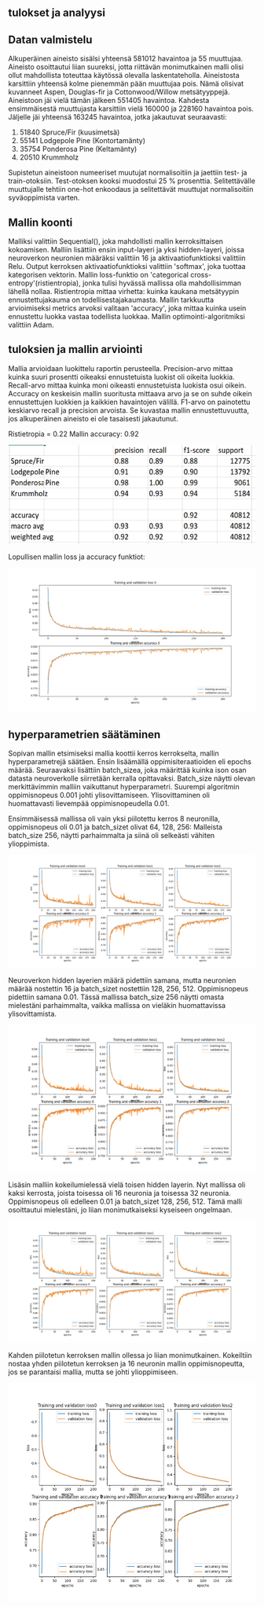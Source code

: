 ## tulokset ja analyysi


## Datan valmistelu
Alkuperäinen aineisto sisälsi yhteensä 581012 havaintoa ja 55 muuttujaa. Aineisto osoittautui liian suureksi, jotta riittävän monimutkainen malli olisi ollut mahdollista toteuttaa käytössä olevalla laskentateholla. Aineistosta karsittiin yhteensä kolme pienemmän pään muuttujaa pois. Nämä olisivat kuvanneet Aspen, Douglas-fir ja Cottonwood/Willow metsätyyppejä. Aineistoon jäi vielä tämän jälkeen 551405 havaintoa. Kahdesta ensimmäisestä muuttujasta karsittiin vielä 160000 ja 228160 havaintoa pois. Jäljelle jäi yhteensä 163245 havaintoa, jotka jakautuvat seuraavasti:

1. 51840 Spruce/Fir (kuusimetsä)
2. 55141 Lodgepole Pine (Kontortamänty)
3. 35754 Ponderosa Pine (Keltamänty)
4. 20510 Krummholz

Supistetun aineistoon numeeriset muutujat normalisoitiin ja jaettiin test- ja train-otoksiin. Test-otoksen kooksi muodostui 25 % prosenttia. Selitettävälle muuttujalle tehtiin one-hot enkoodaus ja selitettävät muuttujat normalisoitiin syväoppimista varten.

## Mallin koonti

Malliksi valittiin Sequential(), joka mahdollisti mallin kerroksittaisen kokoamisen. Malliin lisättiin ensin input-layeri ja yksi hidden-layeri, joissa neuroverkon neuronien määräksi valittiin 16 ja aktivaatiofunktioksi valittiin Relu. Output kerroksen aktivaatiofunktioksi valittiin 'softmax', joka tuottaa kategorisen vektorin. Mallin loss-funktio on 'categorical cross-entropy'(ristientropia), jonka tulisi hyvässä mallissa olla mahdollisimman lähellä nollaa. Ristientropia mittaa virhetta: kuinka kaukana metsätyypin ennustettujakauma on todellisestajakaumasta. Mallin tarkkuutta arvioimiseksi metrics arvoksi valitaan 'accuracy', joka mittaa kuinka usein ennustettu luokka vastaa todellista luokkaa. Mallin optimointi-algoritmiksi valittiin Adam.

## tuloksien ja mallin arviointi

Mallia arvioidaan luokittelu raportin perusteella. Precision-arvo mittaa kuinka suuri prosentti oikeaksi ennustetuista luokist oli oikeita luokkia. Recall-arvo mittaa kuinka moni oikeasti ennustetuista luokista osui oikein. Accuracy on keskeisin mallin suoritusta mittaava arvo ja se on suhde oikein ennustettujen luokkien ja kaikkien havaintojen välillä. F1-arvo on painotettu keskiarvo recall ja precision arvoista. Se kuvastaa mallin ennustettuvuutta, jos alkuperäinen aineisto ei ole tasaisesti jakautunut.

Ristietropia = 0.22
Mallin accuracy: 0.92


![raportti](/kuvat/raportti.png)

Lopullisen mallin loss ja accuracy funktiot:

![lopullinen malli](/kuvat/malli.png)


## hyperparametrien säätäminen

Sopivan mallin etsimiseksi mallia koottii kerros kerrokselta, mallin hyperparametrejä säätäen. Ensin lisäämällä oppimisiteraatioiden eli epochs määrää. Seuraavaksi lisättiin batch_sizea, joka määrittää kuinka ison osan datasta neuroverkolle siirretään kerralla opittavaksi. Batch_size näytti olevan merkittävimmin malliin vaikuttanut hyperparametri. Suurempi algoritmin oppimisnopeus 0.001 johti ylisovittamiseen. Ylisovittaminen oli huomattavasti lievempää oppimisnopeudella 0.01.


Ensimmäisessä mallissa oli vain yksi piilotettu kerros 8 neuronilla, oppimisnopeus oli 0.01 ja batch_sizet olivat 64, 128, 256: Malleista batch_size 256, näytti parhaimmalta ja siinä oli selkeästi vähiten ylioppimista.

![yksi_kerros_node8_batch_size_64_128_252.png](/kuvat/yksi_kerros_node8_batch_size_64_128_252.png)

Neuroverkon hidden layerien määrä pidettiin samana, mutta neuronien määrää nostettin 16 ja batch_sizet nostettiin 128, 256, 512. Oppimisnopeus pidettiin samana 0.01. Tässä mallissa batch_size 256 näytti omasta mielestäni parhaimmalta, vaikka mallissa on vieläkin huomattavissa ylisovittamista.

![yksi_kerros_node16_batch_size_128_256_512.png](/kuvat/yksi_kerros_node16_batch_size_128_256_512.png)

Lisäsin malliin kokeilumielessä vielä toisen hidden layerin. Nyt mallissa oli kaksi kerrosta, joista toisessa oli 16 neuronia ja toisessa 32 neuronia. Oppimisnopeus oli edelleen 0.01 ja batch_sizet 128, 256, 512. Tämä malli osoittautui mielestäni, jo liian monimutkaiseksi kyseiseen ongelmaan.

![kaksi_kerros_node_16_ja_32_batch_size_128_256_512.png](/kuvat/kaksi_kerros_node_16_ja_32_batch_size_128_256_512.png)

Kahden piilotetun kerroksen mallin ollessa jo liian monimutkainen. Kokeiltiin nostaa yhden piilotetun kerroksen ja 16 neuronin mallin oppimisnopeutta, jos se parantaisi mallia, mutta se johti ylioppimiseen.

![yksi_kerros_node16_batch_size_128_256_512_lr_0.001.png](/kuvat/yksi_kerros_node16_batch_size_128_256_512_lr_0.001.png)
